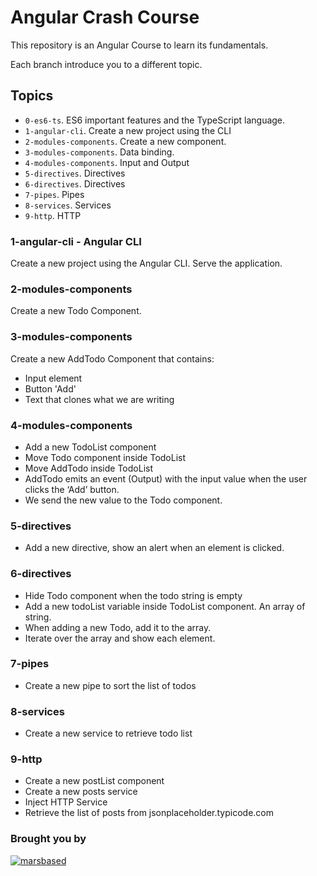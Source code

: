 # Angular Crash Course

This repository is an Angular Course to learn its fundamentals.

Each branch introduce you to a different topic.

## Topics

- `0-es6-ts`. ES6 important features and the TypeScript language.
- `1-angular-cli`. Create a new project using the CLI
- `2-modules-components`. Create a new component.
- `3-modules-components`. Data binding.
- `4-modules-components`. Input and Output
- `5-directives`. Directives
- `6-directives`. Directives
- `7-pipes`. Pipes
- `8-services`. Services
- `9-http`. HTTP

### 1-angular-cli - Angular CLI

Create a new project using the Angular CLI. Serve the application.

### 2-modules-components

Create a new Todo Component.

### 3-modules-components

Create a new AddTodo Component that contains:

- Input element
- Button 'Add'
- Text that clones what we are writing

### 4-modules-components

- Add a new TodoList component
- Move Todo component inside TodoList
- Move AddTodo inside TodoList
- AddTodo emits an event (Output) with the input value when the user clicks the ‘Add’ button.
- We send the new value to the Todo component.

### 5-directives

- Add a new directive, show an alert when an element is clicked.

### 6-directives

- Hide Todo component when the todo string is empty
- Add a new todoList variable inside TodoList component. An array of string.
- When adding a new Todo, add it to the array.
- Iterate over the array and show each element.

### 7-pipes

- Create a new pipe to sort the list of todos

### 8-services

- Create a new service to retrieve todo list

### 9-http

- Create a new postList component
- Create a new posts service
- Inject HTTP Service
- Retrieve the list of posts from jsonplaceholder.typicode.com

### Brought you by

[![marsbased](https://marsbased.com/assets/marsbased-readme.svg)](https://marsbased.com)

